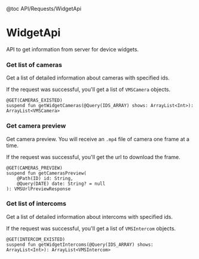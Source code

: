 @toc API/Requests/WidgetApi

# WidgetApi #

API to get information from server for device widgets.


### Get list of cameras

Get a list of detailed information about cameras with specified ids.

If the request was successful, you'll get a list of `VMSCamera` objects.

```
@GET(CAMERAS_EXISTED)
suspend fun getWidgetCameras(@Query(IDS_ARRAY) shows: ArrayList<Int>): ArrayList<VMSCamera>
```


### Get camera preview

Get camera preview. You will receive an `.mp4` file of camera one frame at a time.

If the request was successful, you'll get the url to download the frame.

```
@GET(CAMERAS_PREVIEW)
suspend fun getCamerasPreview(
    @Path(ID) id: String,
    @Query(DATE) date: String? = null
): VMSUrlPreviewResponse
```


### Get list of intercoms

Get a list of detailed information about intercoms with specified ids.

If the request was successful, you'll get a list of `VMSIntercom` objects.

```
@GET(INTERCOM_EXISTED)
suspend fun getWidgetIntercoms(@Query(IDS_ARRAY) shows: ArrayList<Int>): ArrayList<VMSIntercom>
```

